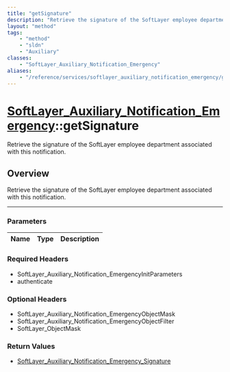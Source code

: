 ```yaml
---
title: "getSignature"
description: "Retrieve the signature of the SoftLayer employee department associated with this notification."
layout: "method"
tags:
    - "method"
    - "sldn"
    - "Auxiliary"
classes:
    - "SoftLayer_Auxiliary_Notification_Emergency"
aliases:
    - "/reference/services/softlayer_auxiliary_notification_emergency/getSignature"
---
```

# [SoftLayer_Auxiliary_Notification_Emergency](/reference/services/SoftLayer_Auxiliary_Notification_Emergency)::getSignature

Retrieve the signature of the SoftLayer employee department associated with this notification.


## Overview 
Retrieve the signature of the SoftLayer employee department associated with this notification.

-----

### Parameters 
|Name | Type | Description |
| --- | --- | --- |


### Required Headers
* SoftLayer_Auxiliary_Notification_EmergencyInitParameters
* authenticate


### Optional Headers
* SoftLayer_Auxiliary_Notification_EmergencyObjectMask
* SoftLayer_Auxiliary_Notification_EmergencyObjectFilter
* SoftLayer_ObjectMask

### Return Values
* <a href='/reference/datatypes/SoftLayer_Auxiliary_Notification_Emergency_Signature'>SoftLayer_Auxiliary_Notification_Emergency_Signature </a>




